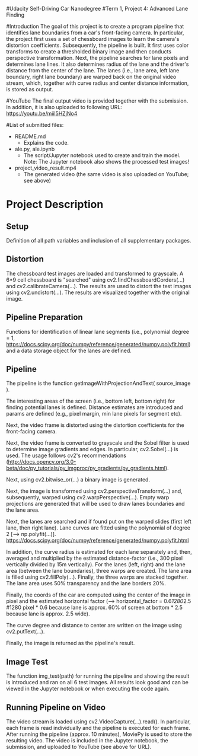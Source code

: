 #Udacity Self-Driving Car Nanodegree
#Term 1, Project 4: Advanced Lane Finding

#Introduction 
The goal of this project is to create a program pipeline that identifies lane boundaries from a car's front-facing camera. 
In particular, the project first uses a set of chessboard images to learn the camera's distortion coefficients. 
Subsequently, the pipeline is built. It first uses color transforms to create a thresholded binary image and then conducts perspective transformation.
Next, the pipeline searches for lane pixels and determines lane lines. It also determines radius of the lane and the driver's distance from the center of the lane.
The lanes (i.e., lane area, left lane boundary, right lane boundary) are warped back on the original video stream, which, together with curve radius and center distance information, is stored as output.

#YouTube
The final output video is provided together with the submission. In addition, it is also uploaded to following URL:
https://youtu.be/miil5HZjNo4

#List of submitted files:
- README.md 
     - Explains the code.
- ale.py, ale.ipynb
     - The script/Jupyter notebook used to create and train the model. Note: The Jupyter notebook also shows the processed test images!
- project_video_result.mp4
     - The generated video (the same video is also uploaded on YouTube; see above)

	 
# Project Description

## Setup
Definition of all path variables and inclusion of all supplementary packages. 

## Distortion
The chessboard test images are loaded and transformed to grayscale. 
A 6*9 cell chessboard is "searched" using cv2.findChessboardCorders(...) and cv2.calibrateCamera(...). 
The results are used to distort the test images using cv2.undistort(...).
The results are visualized together with the original image.

## Pipeline Preparation
Functions for identification of linear lane segments (i.e., polynomial degree = 1, https://docs.scipy.org/doc/numpy/reference/generated/numpy.polyfit.html) and a data storage object for the lanes are defined.

## Pipeline
The pipeline is the function getImageWithProjectionAndText( source_image ). 

The interesting areas of the screen (i.e., bottom left, bottom right) for finding potential lanes is defined. Distance estimates are introduced and params are defined (e.g., pixel margin, min lane pixels for segment etc).

Next, the video frame is distorted using the distortion coefficients for the front-facing camera.

Next, the video frame is converted to grayscale and the Sobel filter is used to determine image gradients and edges. In particular, cv2.Sobel(...) is used. The usage follows cv2's recommendations (http://docs.opencv.org/3.0-beta/doc/py_tutorials/py_imgproc/py_gradients/py_gradients.html).

Next, using cv2.bitwise_or(...) a binary image is generated.

Next, the image is transformed using cv2.perspectiveTransform(...) and, subsequently, warped using cv2.warpPerspective(...). Empty warp projections are generated that will be used to draw lanes boundaries and the lane area. 

Next, the lanes are searched and if found put on the warped slides (first left lane, then right lane). Lane curves are fitted using the polynomial of degree 2 [--> np.polyfit(...)]. https://docs.scipy.org/doc/numpy/reference/generated/numpy.polyfit.html

In addition, the curve radius is estimated for each lane separately and, then, averaged and multiplied by the estimated distance-factor (i.e., 300 pixel vertically divided by 15m vertically). For the lanes (left, right) and the lane area (between the lane boundaries), three warps are created. The lane area is filled using cv2.fillPoly(...). Finally, the three warps are stacked together. The lane area uses 50% transparency and the lane borders 20%.

Finally, the coords of the car are computed using the center of the image in pixel and the estimated horizontal factor (--> horizontal_factor = 0.6*1280*2.5 #1280 pixel * 0.6 because lane is approx. 60% of screen at bottom * 2.5 because lane is approx. 2.5 wide).

The curve degree and distance to center are written on the image using cv2.putText(...).

Finally, the image is returned as the pipeline's result.

## Image Test
The function img_test(path) for running the pipeline and showing the result is introduced and ran on all 6 test images. All results look good and can be viewed in the Jupyter notebook or when executing the code again.

## Running Pipeline on Video
The video stream is loaded using cv2.VideoCapture(...).read(). In particular, each frame is read individually and the pipeline is executed for each frame. 
After running the pipeline (approx. 10 minutes), MoviePy is used to store the resulting video.
The video is included in the Jupyter notebook, the submission, and uploaded to YouTube (see above for URL).
